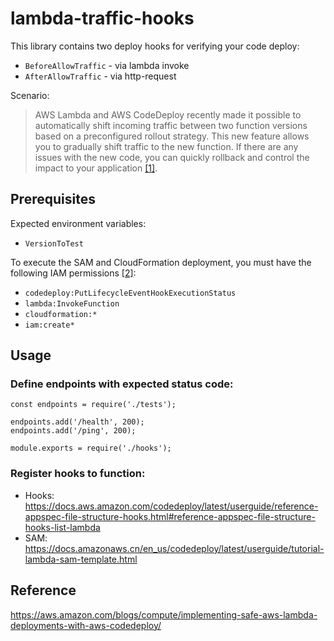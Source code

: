 # lambda-traffic-hooks
This library contains two deploy hooks for verifying your code deploy:

- `BeforeAllowTraffic` - via lambda invoke 
- `AfterAllowTraffic` - via http-request


Scenario:
> AWS Lambda and AWS CodeDeploy recently made it possible to automatically shift incoming traffic between two function versions based on a preconfigured rollout strategy. This new feature allows you to gradually shift traffic to the new function. If there are any issues with the new code, you can quickly rollback and control the impact to your application [[1]](https://aws.amazon.com/blogs/compute/implementing-safe-aws-lambda-deployments-with-aws-codedeploy/).



## Prerequisites
Expected environment variables:
- `VersionToTest`

To execute the SAM and CloudFormation deployment, you must have the following IAM permissions [[2]](https://docs.amazonaws.cn/en_us/codedeploy/latest/userguide/tutorial-lambda-sam-template.html):
- `codedeploy:PutLifecycleEventHookExecutionStatus`
- `lambda:InvokeFunction`
- `cloudformation:*`
- `iam:create*`

## Usage

### Define endpoints with expected status code:
```
const endpoints = require('./tests');

endpoints.add('/health', 200);
endpoints.add('/ping', 200);

module.exports = require('./hooks');
```

### Register hooks to function:
- Hooks: https://docs.aws.amazon.com/codedeploy/latest/userguide/reference-appspec-file-structure-hooks.html#reference-appspec-file-structure-hooks-list-lambda
- SAM: https://docs.amazonaws.cn/en_us/codedeploy/latest/userguide/tutorial-lambda-sam-template.html

## Reference
https://aws.amazon.com/blogs/compute/implementing-safe-aws-lambda-deployments-with-aws-codedeploy/